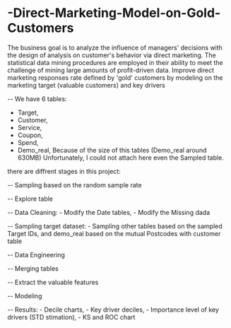 # -Direct-Marketing-Model-on-Gold-Customers

The business goal is to analyze the influence of managers' decisions with the design of analysis on customer's behavior via direct marketing. 
The statistical data mining procedures are employed in their ability to meet the challenge of mining large amounts of profit-driven data. 
Improve direct marketing responses rate defined by 'gold' customers by modeling on the marketing target (valuable customers) and key drivers

-- We have 6 tables:
  - Target,
  - Customer,
  - Service,
  - Coupon,
  - Spend,
  - Demo_real,
Because of the size of this tables (Demo_real around 630MB) Unfortunately, I could not attach here even the Sampled table.

there are diffrent stages in this project:

  -- Sampling based on the random sample rate
  
  -- Explore table
  
  -- Data Cleaning:
    - Modify the Date tables,
    - Modify the Missing dada
    
  -- Sampling target dataset:
    - Sampling other tables based on the sampled Target IDs, and demo_real based on the mutual Postcodes with customer table
 
  -- Data Engineering
  
  -- Merging tables
  
  -- Extract the valuable features
  
  -- Modeling
  
  -- Results:
    - Decile charts,
    - Key driver deciles,
    - Importance level of key drivers (STD stimation),
    - KS and ROC chart
    
    
